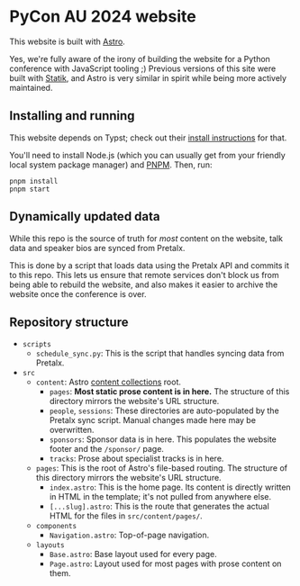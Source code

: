 # PyCon AU 2024 website

This website is built with [Astro](https://astro.build).

Yes, we're fully aware of the irony of building the website for a Python conference with JavaScript tooling ;) Previous versions of this site were built with [Statik](https://getstatik.com), and Astro is very similar in spirit while being more actively maintained.

## Installing and running

This website depends on Typst; check out their [install instructions](https://github.com/typst/typst?tab=readme-ov-file#installation) for that.

You'll need to install Node.js (which you can usually get from your friendly local system package manager) and [PNPM](https://pnpm.io/installation). Then, run:

```shell
pnpm install
pnpm start
```

## Dynamically updated data

While this repo is the source of truth for _most_ content on the website, talk data and speaker bios are synced from Pretalx.

This is done by a script that loads data using the Pretalx API and commits it to this repo. This lets us ensure that remote services don't block us from being able to rebuild the website, and also makes it easier to archive the website once the conference is over.

## Repository structure

- `scripts`
  - `schedule_sync.py`: This is the script that handles syncing data from Pretalx.
- `src`
  - `content`: Astro [content collections](https://docs.astro.build/en/guides/content-collections/) root.
    - `pages`: **Most static prose content is in here.** The structure of this directory mirrors the website's URL structure.
    - `people`, `sessions`: These directories are auto-populated by the Pretalx sync script. Manual changes made here may be overwritten.
    - `sponsors`: Sponsor data is in here. This populates the website footer and the `/sponsor/` page.
    - `tracks`: Prose about specialist tracks is in here.
  - `pages`: This is the root of Astro's file-based routing. The structure of this directory mirrors the website's URL structure.
    - `index.astro`: This is the home page. Its content is directly written in HTML in the template; it's not pulled from anywhere else.
    - `[...slug].astro`: This is the route that generates the actual HTML for the files in `src/content/pages/`.
  - `components`
    - `Navigation.astro`: Top-of-page navigation.
  - `layouts`
    - `Base.astro`: Base layout used for every page.
    - `Page.astro`: Layout used for most pages with prose content on them.
